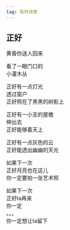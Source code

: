 ```yaml
---
tag: 有时诗意
---
```

## 正好

黄昏你送人回来

看了一眼门口的  
小灌木丛

正好有一点灯光  
透过窗户  
正好照在了黑黑的树影上  

正好有一小支的屋檐  
伸出去  
正好能够着天上  

正好有一点灰色的云  
正好能透出幽幽的天光  

如果下一次  
正好月亮也在这儿  
你一定要拍一张艺术照  

如果下一次  
正好ta再来  
你一定  
。。。   
你一定想让ta留下
